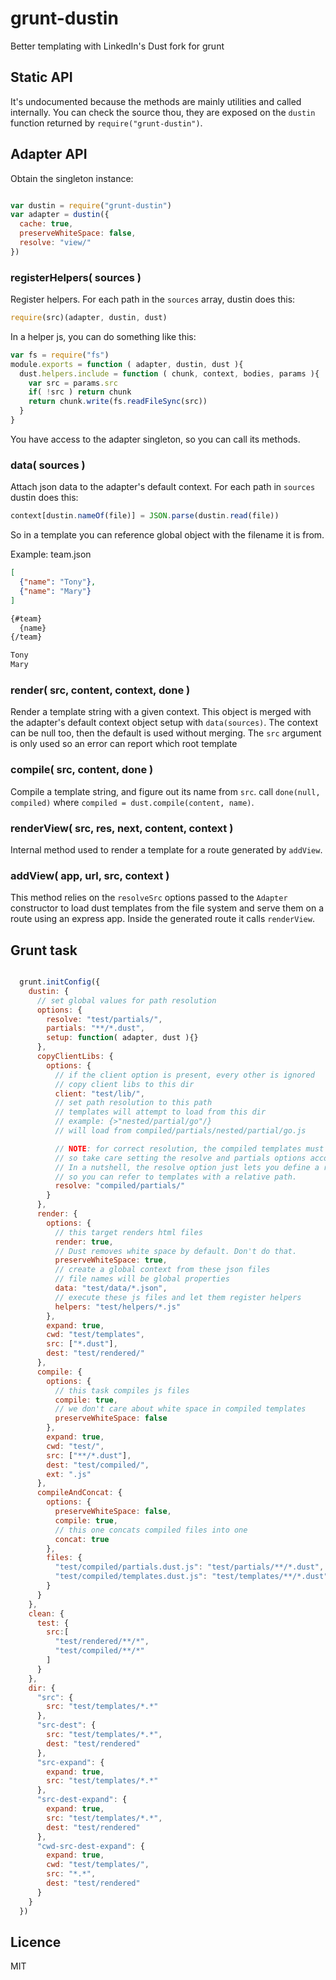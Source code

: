 grunt-dustin
============

Better templating with LinkedIn's Dust fork for grunt

## Static API

It's undocumented because the methods are mainly utilities and called internally.
You can check the source thou, they are exposed on the `dustin` function returned by `require("grunt-dustin")`.

## Adapter API

Obtain the singleton instance:

```js

var dustin = require("grunt-dustin")
var adapter = dustin({
  cache: true,
  preserveWhiteSpace: false,
  resolve: "view/"
})

```
### registerHelpers( sources )

Register helpers. For each path in the `sources` array, dustin does this:

```js
require(src)(adapter, dustin, dust)
```

In a helper js, you can do something like this:
```js
var fs = require("fs")
module.exports = function ( adapter, dustin, dust ){
  dust.helpers.include = function ( chunk, context, bodies, params ){
    var src = params.src
    if( !src ) return chunk
    return chunk.write(fs.readFileSync(src))
  }
}
```

You have access to the adapter singleton, so you can call its methods.

### data( sources )

Attach json data to the adapter's default context.
For each path in `sources` dustin does this:

```js
context[dustin.nameOf(file)] = JSON.parse(dustin.read(file))
```

So in a template you can reference global object with the filename it is from.

Example:
team.json
```json
[
  {"name": "Tony"},
  {"name": "Mary"}
]
```

```html
{#team}
  {name}
{/team}
```

```html
Tony
Mary
```

### render( src, content, context, done )

Render a template string with a given context. This object is merged with the adapter's
default context object setup with `data(sources)`.
The context can be null too, then the default is used without merging.
The `src` argument is only used so an error can report which root template

### compile( src, content, done )

Compile a template string, and figure out its name from `src`.
call `done(null, compiled)` where `compiled = dust.compile(content, name)`.

### renderView( src, res, next, content, context )

Internal method used to render a template for a route generated by `addView`.

### addView( app, url, src, context )

This method relies on the `resolveSrc` options passed to the `Adapter` constructor
to load dust templates from the file system and serve them on a route using an express app.
Inside the generated route it calls `renderView`.

## Grunt task

```js

  grunt.initConfig({
    dustin: {
      // set global values for path resolution
      options: {
        resolve: "test/partials/",
        partials: "**/*.dust",
        setup: function( adapter, dust ){}
      },
      copyClientLibs: {
        options: {
          // if the client option is present, every other is ignored
          // copy client libs to this dir
          client: "test/lib/",
          // set path resolution to this path
          // templates will attempt to load from this dir
          // example: {>"nested/partial/go"/}
          // will load from compiled/partials/nested/partial/go.js

          // NOTE: for correct resolution, the compiled templates must use the same resolve roots,
          // so take care setting the resolve and partials options accordingly
          // In a nutshell, the resolve option just lets you define a resolution root
          // so you can refer to templates with a relative path.
          resolve: "compiled/partials/"
        }
      },
      render: {
        options: {
          // this target renders html files
          render: true,
          // Dust removes white space by default. Don't do that.
          preserveWhiteSpace: true,
          // create a global context from these json files
          // file names will be global properties
          data: "test/data/*.json",
          // execute these js files and let them register helpers
          helpers: "test/helpers/*.js"
        },
        expand: true,
        cwd: "test/templates",
        src: ["*.dust"],
        dest: "test/rendered/"
      },
      compile: {
        options: {
          // this task compiles js files
          compile: true,
          // we don't care about white space in compiled templates
          preserveWhiteSpace: false
        },
        expand: true,
        cwd: "test/",
        src: ["**/*.dust"],
        dest: "test/compiled/",
        ext: ".js"
      },
      compileAndConcat: {
        options: {
          preserveWhiteSpace: false,
          compile: true,
          // this one concats compiled files into one
          concat: true
        },
        files: {
          "test/compiled/partials.dust.js": "test/partials/**/*.dust",
          "test/compiled/templates.dust.js": "test/templates/**/*.dust"
        }
      }
    },
    clean: {
      test: {
        src:[
          "test/rendered/**/*",
          "test/compiled/**/*"
        ]
      }
    },
    dir: {
      "src": {
        src: "test/templates/*.*"
      },
      "src-dest": {
        src: "test/templates/*.*",
        dest: "test/rendered"
      },
      "src-expand": {
        expand: true,
        src: "test/templates/*.*"
      },
      "src-dest-expand": {
        expand: true,
        src: "test/templates/*.*",
        dest: "test/rendered"
      },
      "cwd-src-dest-expand": {
        expand: true,
        cwd: "test/templates/",
        src: "*.*",
        dest: "test/rendered"
      }
    }
  })
```

## Licence

MIT